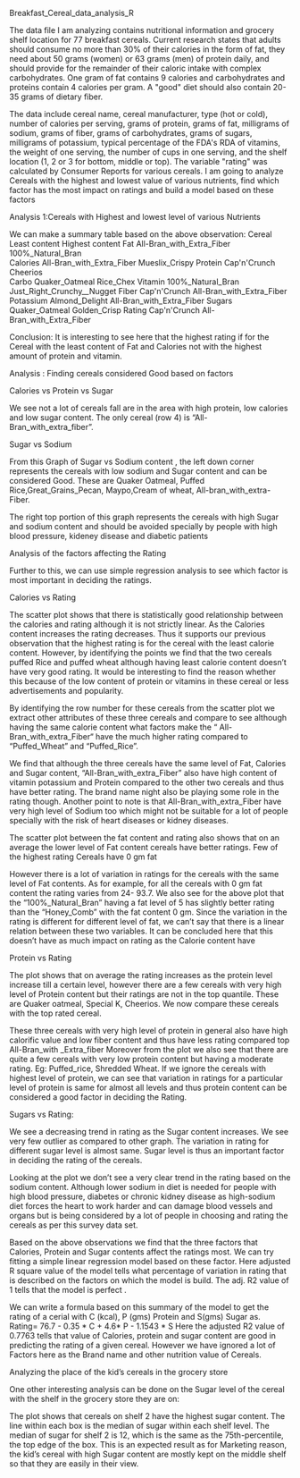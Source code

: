  Breakfast_Cereal_data_analysis_R
 
 
The data file I am analyzing contains nutritional information and grocery shelf location for 77 breakfast cereals.
Current research states that adults should consume no more than 30% of their calories in the form of fat, they need about 50 grams (women) or 63 grams (men) of protein daily, and should provide for the remainder of their caloric intake with complex carbohydrates. One gram of fat contains 9 calories and carbohydrates and proteins contain 4 calories per gram. A "good" diet should also contain 20-35 grams of dietary fiber.

The data include cereal name, cereal manufacturer, type (hot or cold), number of calories per serving, grams of protein, grams of fat, milligrams of sodium, grams of fiber, grams of carbohydrates, grams of sugars, milligrams of potassium, typical percentage of the FDA's RDA of vitamins, the weight of one serving, the number of cups in one serving, and the shelf location (1, 2 or 3 for bottom, middle or top).
The variable "rating" was calculated by Consumer Reports for various cereals. I am going to analyze Cereals with the highest and lowest value of various nutrients, find  which factor has the most impact on ratings and build a model based on these factors

   Analysis 1:Cereals with Highest and lowest level of various Nutrients


We can make a summary table based on the above observation:
Cereal          	Least content	         Highest content
Fat	       All-Bran_with_Extra_Fiber	      100%_Natural_Bran   
Calories  	All-Bran_with_Extra_Fiber	      Mueslix_Crispy
Protein	      Cap'n'Crunch  	               Cheerios  
Carbo	     Quaker_Oatmeal	                  Rice_Chex
Vitamin	     100%_Natural_Bran     	 Just_Right_Crunchy__Nugget
Fiber	       Cap'n'Crunch	       All-Bran_with_Extra_Fiber
Potassium	    Almond_Delight	       All-Bran_with_Extra_Fiber
Sugars      	Quaker_Oatmeal	             Golden_Crisp
Rating  	      Cap'n'Crunch      	All-Bran_with_Extra_Fiber   

Conclusion: It is interesting to see here that the highest rating if for the Cereal with the least content of Fat and Calories not with the highest amount of protein and vitamin. 

 Analysis : Finding cereals considered Good based on  factors

Calories vs Protein vs Sugar

We see not a lot of cereals fall are in the area with high protein, low calories and low sugar content. The only cereal (row 4) is “All-Bran_with_extra_fiber”.

 Sugar vs Sodium

From this Graph of Sugar vs Sodium content , the left  down corner represents the cereals with low sodium and Sugar content and can be considered Good. These are Quaker Oatmeal, Puffed Rice,Great_Grains_Pecan, Maypo,Cream of wheat, All-bran_with_extra-Fiber.

The right top portion of this graph represents the cereals with high Sugar and sodium content and should be avoided specially by people with high blood pressure, kideney disease and diabetic patients

Analysis of the factors affecting the Rating

Further to this, we can use simple regression analysis to see which factor is most important in deciding the ratings.

 Calories vs Rating

The scatter plot shows that there is statistically good relationship between the calories and rating although it is not strictly linear. As the Calories content increases the rating decreases. Thus it supports our previous observation that the highest rating is for the cereal with the least calorie content. However, by identifying the points we find that the two cereals puffed Rice and puffed wheat although having least calorie content doesn’t have very good rating. It would be interesting to find the reason whether this because of the low content of protein or vitamins in these cereal or less advertisements and popularity.


By identifying the row number for these cereals from the scatter plot we extract other attributes of these three cereals and compare to see although having the same calorie content what factors make the “ All-Bran_with_extra_Fiber“ have the much higher rating compared to “Puffed_Wheat” and “Puffed_Rice”.

We find that although the three cereals have the same level of Fat, Calories and Sugar content, “All-Bran_with_extra_Fiber” also have high content of vitamin potassium and Protein compared to the other two cereals and thus have better rating. The brand name night also be playing some role in the rating though.
Another point to note is that All-Bran_with_extra_Fiber have very high level of Sodium too which might not be suitable for a lot of people specially with the risk of heart diseases or kidney diseases.

The scatter plot between the fat content and rating also shows that on an average the lower level of Fat content cereals have better ratings. Few of the highest rating Cereals have 0 gm fat

However there is a lot of variation in ratings for the cereals with the same level of Fat contents. As for example, for all the cereals with 0 gm fat content the rating varies from 24- 93.7.
We also see for the above plot that the “100%_Natural_Bran” having a fat level of 5 has slightly better rating than the “Honey_Comb” with the fat content 0 gm. Since the variation in the rating is different for different level of fat, we can’t say that there is a linear relation between these two variables. It can be concluded here that this doesn’t have as much impact on rating as the Calorie content have

 Protein vs Rating

The plot shows that on average the rating increases as the protein level increase till a certain level, however there are a few cereals with very high level of Protein content but their ratings are not in the top quantile. These are Quaker oatmeal, Special K, Cheerios. We now compare these cereals with the top rated cereal.

These three cereals with very high level of protein in general also have high calorific value and low fiber content and thus have less rating compared top All-Bran_with _Extra_fiber
Moreover from the plot we also see that there are quite a few cereals with very low protein content but having a moderate rating. Eg: Puffed_rice, Shredded Wheat.
If we ignore the cereals with highest level of protein, we can see that variation in ratings for a particular level of protein is same for almost all levels and thus protein content can be considered a good factor in deciding the Rating.


  Sugars vs Rating:


We see a decreasing trend in rating as the Sugar content increases. We see very few outlier as compared to other graph. The variation in rating for different sugar level is almost same. Sugar level is thus an important factor in deciding the rating of the cereals.

Looking at the plot we don’t see a very clear trend in the rating based on the sodium content.
Although lower sodium in diet is needed for people with high blood pressure, diabetes or chronic kidney disease as high-sodium diet forces the heart to work harder and can damage blood vessels and organs but is being considered by a lot of people in choosing and rating the cereals as per this survey data set.

Based on the above observations we find that the three factors that Calories, Protein and Sugar contents affect the ratings most. We can try fitting a simple linear regression model based on these factor. Here adjusted R square value of the model tells what percentage of variation in rating that is described on the factors on which the model is build. The adj. R2 value of 1 tells that the model is perfect .

We can write a formula based on this summary of the model to get the rating of a cerial with C (kcal), P (gms) Protein and S(gms) Sugar as.
Rating= 76.7 -  0.35 * C +  4.6* P - 1.1543 * S
Here the adjusted R2 value of 0.7763 tells that value of Calories, protein and sugar content are good in predicting the rating of a given cereal. However we have ignored a lot of Factors here as the Brand name and other nutrition value of Cereals.


 Analyzing the place of the kid’s cereals in the grocery store

One other interesting analysis can be done on the Sugar level of the cereal with the shelf in the grocery store they are on:


The plot shows that cereals on shelf 2 have the highest sugar content. The line within each box is the median of sugar within each shelf level. The median of sugar for shelf 2 is 12, which is the same as the 75th-percentile, the top edge of the box.
This is an expected result as for Marketing reason, the kid’s cereal with high Sugar content are mostly kept on the middle shelf so that they are easily in their view. 








